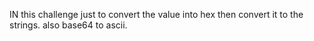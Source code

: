 IN this challenge just to convert the value into hex then convert it to the strings. also base64 to ascii.
